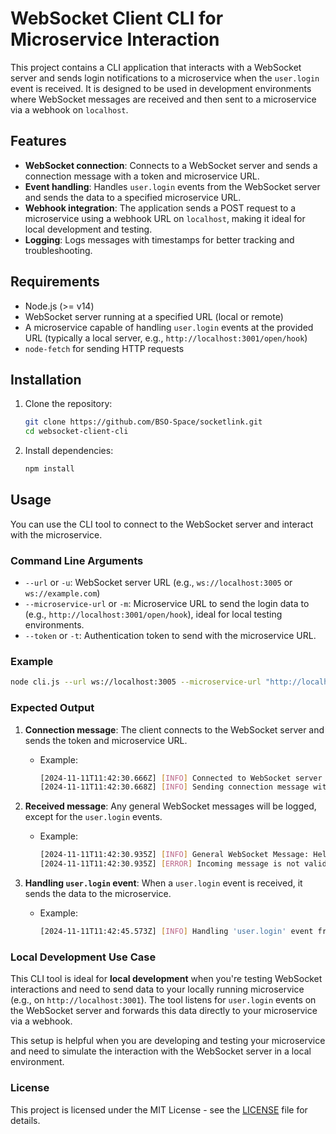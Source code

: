 
# WebSocket Client CLI for Microservice Interaction

This project contains a CLI application that interacts with a WebSocket server and sends login notifications to a microservice when the `user.login` event is received. It is designed to be used in development environments where WebSocket messages are received and then sent to a microservice via a webhook on `localhost`.

## Features

- **WebSocket connection**: Connects to a WebSocket server and sends a connection message with a token and microservice URL.
- **Event handling**: Handles `user.login` events from the WebSocket server and sends the data to a specified microservice URL.
- **Webhook integration**: The application sends a POST request to a microservice using a webhook URL on `localhost`, making it ideal for local development and testing.
- **Logging**: Logs messages with timestamps for better tracking and troubleshooting.

## Requirements

- Node.js (>= v14)
- WebSocket server running at a specified URL (local or remote)
- A microservice capable of handling `user.login` events at the provided URL (typically a local server, e.g., `http://localhost:3001/open/hook`)
- `node-fetch` for sending HTTP requests

## Installation

1. Clone the repository:

   ```bash
   git clone https://github.com/BSO-Space/socketlink.git
   cd websocket-client-cli
   ```

2. Install dependencies:

   ```bash
   npm install
   ```

## Usage

You can use the CLI tool to connect to the WebSocket server and interact with the microservice.

### Command Line Arguments

- `--url` or `-u`: WebSocket server URL (e.g., `ws://localhost:3005` or `ws://example.com`)
- `--microservice-url` or `-m`: Microservice URL to send the login data to (e.g., `http://localhost:3001/open/hook`), ideal for local testing environments.
- `--token` or `-t`: Authentication token to send with the microservice URL.

### Example

```bash
node cli.js --url ws://localhost:3005 --microservice-url "http://localhost:3001/open/hook" --token "cm3bwtymf0000qj6vr8ykrdku"
```

### Expected Output

1. **Connection message**: The client connects to the WebSocket server and sends the token and microservice URL.
   - Example:
     ```bash
     [2024-11-11T11:42:30.666Z] [INFO] Connected to WebSocket server at ws://localhost:3005
     [2024-11-11T11:42:30.668Z] [INFO] Sending connection message with token and microservice URL
     ```

2. **Received message**: Any general WebSocket messages will be logged, except for the `user.login` events.
   - Example:
     ```bash
     [2024-11-11T11:42:30.935Z] [INFO] General WebSocket Message: Hello World, blog 🎉👋
     [2024-11-11T11:42:30.935Z] [ERROR] Incoming message is not valid JSON: Hello World, blog 🎉👋
     ```

3. **Handling `user.login` event**: When a `user.login` event is received, it sends the data to the microservice.
   - Example:
     ```bash
     [2024-11-11T11:42:45.573Z] [INFO] Handling 'user.login' event from WebSocket server
     ```

### Local Development Use Case

This CLI tool is ideal for **local development** when you're testing WebSocket interactions and need to send data to your locally running microservice (e.g., on `http://localhost:3001`). The tool listens for `user.login` events on the WebSocket server and forwards this data directly to your microservice via a webhook.

This setup is helpful when you are developing and testing your microservice and need to simulate the interaction with the WebSocket server in a local environment.

### License

This project is licensed under the MIT License - see the [LICENSE](LICENSE) file for details.
